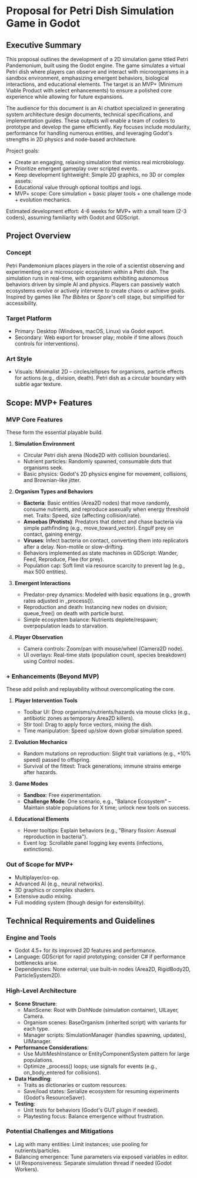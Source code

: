 # Proposal for Petri Dish Simulation Game in Godot

## Executive Summary

This proposal outlines the development of a 2D simulation game titled Petri Pandemonium, built using the Godot engine. The game simulates a virtual Petri dish where players can observe and interact with microorganisms in a sandbox environment, emphasizing emergent behaviors, biological interactions, and educational elements. The target is an MVP+ (Minimum Viable Product with select enhancements) to ensure a polished core experience while allowing for future expansions.

The audience for this document is an AI chatbot specialized in generating system architecture design documents, technical specifications, and implementation guides. These outputs will enable a team of coders to prototype and develop the game efficiently. Key focuses include modularity, performance for handling numerous entities, and leveraging Godot's strengths in 2D physics and node-based architecture.

Project goals:
- Create an engaging, relaxing simulation that mimics real microbiology.
- Prioritize emergent gameplay over scripted events.
- Keep development lightweight: Simple 2D graphics, no 3D or complex assets.
- Educational value through optional tooltips and logs.
- MVP+ scope: Core simulation + basic player tools + one challenge mode + evolution mechanics.

Estimated development effort: 4-6 weeks for MVP+ with a small team (2-3 coders), assuming familiarity with Godot and GDScript.

## Project Overview

### Concept
Petri Pandemonium places players in the role of a scientist observing and experimenting on a microscopic ecosystem within a Petri dish. The simulation runs in real-time, with organisms exhibiting autonomous behaviors driven by simple AI and physics. Players can passively watch ecosystems evolve or actively intervene to create chaos or achieve goals. Inspired by games like *The Bibites* or *Spore*'s cell stage, but simplified for accessibility.

### Target Platform
- Primary: Desktop (Windows, macOS, Linux) via Godot export.
- Secondary: Web export for browser play; mobile if time allows (touch controls for interventions).

### Art Style
- Visuals: Minimalist 2D – circles/ellipses for organisms, particle effects for actions (e.g., division, death). Petri dish as a circular boundary with subtle agar texture.

## Scope: MVP+ Features

### MVP Core Features
These form the essential playable build.

1. **Simulation Environment**
   - Circular Petri dish arena (Node2D with collision boundaries).
   - Nutrient particles: Randomly spawned, consumable dots that organisms seek.
   - Basic physics: Godot's 2D physics engine for movement, collisions, and Brownian-like jitter.

2. **Organism Types and Behaviors**
   - **Bacteria**: Basic entities (Area2D nodes) that move randomly, consume nutrients, and reproduce asexually when energy threshold met. Traits: Speed, size (affecting collision/rate).
   - **Amoebas (Protists)**: Predators that detect and chase bacteria via simple pathfinding (e.g., move_toward_vector). Engulf prey on contact, gaining energy.
   - **Viruses**: Infect bacteria on contact, converting them into replicators after a delay. Non-motile or slow-drifting.
   - Behaviors implemented as state machines in GDScript: Wander, Feed, Reproduce, Flee (for prey).
   - Population cap: Soft limit via resource scarcity to prevent lag (e.g., max 500 entities).

3. **Emergent Interactions**
   - Predator-prey dynamics: Modeled with basic equations (e.g., growth rates adjusted in _process()).
   - Reproduction and death: Instancing new nodes on division; queue_free() on death with particle burst.
   - Simple ecosystem balance: Nutrients deplete/respawn; overpopulation leads to starvation.

4. **Player Observation**
   - Camera controls: Zoom/pan with mouse/wheel (Camera2D node).
   - UI overlays: Real-time stats (population count, species breakdown) using Control nodes.

### + Enhancements (Beyond MVP)
These add polish and replayability without overcomplicating the core.

1. **Player Intervention Tools**
   - Toolbar UI: Drop organisms/nutrients/hazards via mouse clicks (e.g., antibiotic zones as temporary Area2D killers).
   - Stir tool: Drag to apply force vectors, mixing the dish.
   - Time manipulation: Speed up/slow down global simulation speed.

2. **Evolution Mechanics**
   - Random mutations on reproduction: Slight trait variations (e.g., +10% speed) passed to offspring.
   - Survival of the fittest: Track generations; immune strains emerge after hazards.

3. **Game Modes**
   - **Sandbox**: Free experimentation.
   - **Challenge Mode**: One scenario, e.g., "Balance Ecosystem" – Maintain stable populations for X time; unlock new tools on success.

4. **Educational Elements**
   - Hover tooltips: Explain behaviors (e.g., "Binary fission: Asexual reproduction in bacteria").
   - Event log: Scrollable panel logging key events (infections, extinctions).

### Out of Scope for MVP+
- Multiplayer/co-op.
- Advanced AI (e.g., neural networks).
- 3D graphics or complex shaders.
- Extensive audio mixing.
- Full modding system (though design for extensibility).

## Technical Requirements and Guidelines

### Engine and Tools
- Godot 4.5+ for its improved 2D features and performance.
- Language: GDScript for rapid prototyping; consider C# if performance bottlenecks arise.
- Dependencies: None external; use built-in nodes (Area2D, RigidBody2D, ParticleSystem2D).

### High-Level Architecture
- **Scene Structure**:
  - MainScene: Root with DishNode (simulation container), UILayer, Camera.
  - Organism scenes: BaseOrganism (inherited script) with variants for each type.
  - Manager scripts: SimulationManager (handles spawning, updates), UIManager.
- **Performance Considerations**:
  - Use MultiMeshInstance or EntityComponentSystem pattern for large populations.
  - Optimize _process() loops; use signals for events (e.g., on_body_entered for collisions).
- **Data Handling**:
  - Traits as dictionaries or custom resources.
  - Save/load states: Serialize ecosystem for resuming experiments (Godot's ResourceSaver).
- **Testing**:
  - Unit tests for behaviors (Godot's GUT plugin if needed).
  - Playtesting focus: Balance emergence without frustration.

### Potential Challenges and Mitigations
- Lag with many entities: Limit instances; use pooling for nutrients/particles.
- Balancing emergence: Tune parameters via exposed variables in editor.
- UI Responsiveness: Separate simulation thread if needed (Godot Workers).